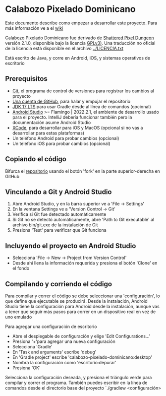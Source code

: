 # Calabozo Pixelado Dominicano

Este documento describe como empezar a desarrollar este proyecto. Para más información ve a el [wiki](https://github.com/coz-eduardo-hernandez/calabozo-pixelado-dominicano/wiki)

Calabozo Pixelado Dominicano fue derivado de [Shattered Pixel Dungeon](https://github.com/00-Evan/shattered-pixel-dungeon) versión 2.1.0, disponible bajo la licencia [GPLv3)](https://www.gnu.org/licenses/gpl-3.0.html). Una traducción no oficial de la licencia está disponible en el archivo [../LICENCIA.txt](../LICENCIA.txt)

Está escrito de Java, y corre en Android, iOS, y sistemas operativos de escritorio

## Prerequisitos
- [Git](https://git-scm.com/downloads), el programa de control de versiones para registrar los cambios al proyecto
- [Una cuenta de GitHub](https://github.com/), para halar y empujar el repositorio
- [JDK 17 LTS](https://www.oracle.com/java/technologies/downloads/#java17) para usar Gradle desde al línea de comandos (opcional)
- [Android Studio](https://developer.android.com/codelabs/basic-android-kotlin-compose-install-android-studio?hl=es-419#0) >= Flamingo | 2022.2.1, el ambiente de desarrollo usado para el proyecto. IntelliJ debería funcionar también pero la documentación asume Android Studio
- [XCode](https://developer.apple.com/xcode/), para desarrollar para iOS y MacOS (opcional si no vas a desarrollar para estas plataformas)
- Un teléfono Android para probar cambios (opcional)
- Un teléfono iOS para probar cambios (opcional)

## Copiando el código
Bifurca el [repositorio](https://github.com/coz-eduardo-hernandez/calabozo-pixelado-dominicano) usando el botón 'fork' en la parte superior-derecha en GitHub

## Vinculando a Git y Android Studio
1. Abre Android Studio, y en la barra superior ve a 'File -> Settings'
2. En la ventana Settings ve a 'Version Control -> Git'
3. Verifica si Git fue detectado automáticamente
4. Si Git no se detectó automáticamente, abre 'Path to Git executable' al archivo bin/git.exe de la instalación de Git
5. Presiona 'Test' para verificar que Git funciona

## Incluyendo el proyecto en Android Studio
- Selecciona 'File -> New -> Project from Version Control'
- Desde ahí llena la información requerida y presiona el botón 'Clone' en el fondo

## Compilando y corriendo el código
Para compilar y correr el código se debe seleccionar una 'configuración', lo que define que ejecutable se producirá. Desde la instalación, Android Studio tiene la configuración para Android desde la instalación, aunque vas a tener que seguir más pasos para correr en un dispositivo real en vez de uno emulado

Para agregar una configuración de escritorio
- Abre el desplegable de configuración y elige 'Edit Configurations...'
- Presiona '+'para agregar una nueva configuración
- Selecciona 'Gradle'
- En 'Task and arguments' escribe 'debug'
- En 'Gradle project' escribe 'calabozo-pixelado-dominicano:desktop'
- Nombra la configuración como 'escritorio:depurar'
- Presiona 'OK'

Selecciona la configuración deseada, y presiona el triángulo verde para compilar y correr el programa. También puedes escribir en la línea de comandos desde el directorio base del proyecto `./gradlew <configuración>

